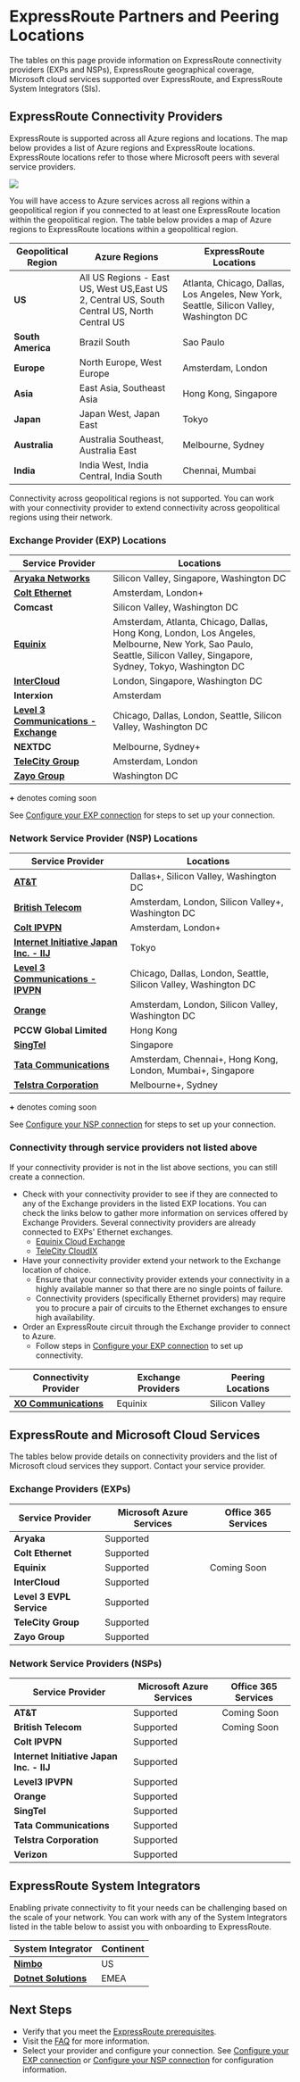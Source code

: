 <properties
   pageTitle="ExpressRoute Locations"
   description="This page provides a detailed overview of locations where services are offered and how to connect to Azure regions."
   services="expressroute"
   documentationCenter="na"
   authors="cherylmc"
   manager="adinah"
   editor="tysonn" />
<tags 
   ms.service="expressroute"
   ms.devlang="na"
   ms.topic="article"
   ms.tgt_pltfrm="na"
   ms.workload="infrastructure-services"
   ms.date="05/13/2015"
   ms.author="cherylmc" />

# ExpressRoute Partners and Peering Locations
The tables on this page provide information on ExpressRoute connectivity providers (EXPs and NSPs), ExpressRoute geographical coverage, Microsoft cloud services supported over ExpressRoute, and ExpressRoute System Integrators (SIs).

## ExpressRoute Connectivity Providers
ExpressRoute is supported across all Azure regions and locations. The map below provides a list of Azure regions and ExpressRoute locations. ExpressRoute locations refer to those where Microsoft peers with several service providers.
 
![](./media/expressroute-locations/expressroute-locations-map.png)

You will have access to Azure services across all regions within a geopolitical region if you connected to at least one ExpressRoute location within the geopolitical region. The table below provides a map of Azure regions to ExpressRoute locations within a geopolitical region.

|**Geopolitical Region**|**Azure Regions**|**ExpressRoute Locations**|
|---|---|---|
|**US**|All US Regions - East US, West US,East US 2, Central US, South Central US, North Central US|Atlanta, Chicago, Dallas, Los Angeles, New York, Seattle, Silicon Valley, Washington DC|
|**South America**|Brazil South|Sao Paulo|
|**Europe**|North Europe, West Europe|Amsterdam, London|
|**Asia**|East Asia, Southeast Asia|Hong Kong, Singapore|
|**Japan**|Japan West, Japan East|Tokyo|
|**Australia**|Australia Southeast, Australia East|Melbourne, Sydney|
|**India**|India West, India Central, India South|Chennai, Mumbai|

Connectivity across geopolitical regions is not supported. You can work with your connectivity provider to extend connectivity across geopolitical regions using their network.


### Exchange Provider (EXP) Locations

| **Service Provider**                                                                                                           | **Locations**                                                                                                                                        |
|--------------------------------------------------------------------------------------------------------------------------------|-----------------------------------------------------------------------------------------------------------------------------------------------------------------------|
| **[Aryaka Networks]( http://www.aryaka.com/)**                                                                                                 | Silicon Valley, Singapore, Washington DC                                                                                                                              |
| **[Colt Ethernet]( http://www.colt.net/uk/en/news/colt-announces-dedicated-cloud-access-for-microsoft-azure-services-en.htm)** | Amsterdam, London+                                                                                                                                                    |
| **Comcast**                                                                                                                    | Silicon Valley, Washington DC                                                                                                                                         |
| **[Equinix](http://www.equinix.com/solutions/partner-solutions/Microsoft-windows-azure/)**                                     | Amsterdam, Atlanta, Chicago, Dallas, Hong Kong, London, Los Angeles, Melbourne, New York, Sao Paulo, Seattle, Silicon Valley, Singapore, Sydney, Tokyo, Washington DC |
| **[InterCloud]( https://www.intercloud.com/)**                                                                                 | London, Singapore, Washington DC                                                                                                                                      |
| **Interxion**                                                                                                                  | Amsterdam                                                                                                                                                             |
| **[Level 3 Communications - Exchange]( http://your.level3.com/LP=882?WT.tsrc=02192014LP882AzureVanityAzureText)**              | Chicago, Dallas, London, Seattle, Silicon Valley, Washington DC                                                                                                       |
| **NEXTDC**                                                                                                                     | Melbourne, Sydney+                                                                                                                                                    |
| **[TeleCity Group]( http://www.telecitygroup.com/investor-centre/news_details.htm?locid=03100500400b00d&xml)**                 | Amsterdam, London                                                                                                                                                     |
| **[Zayo Group]( http://www.zayo.com/)**                                                                                        | Washington DC                                                                                                                                                         |

 **+** denotes coming soon

See [Configure your EXP connection](expressroute-configuring-exps.md) for steps to set up your connection.

### Network Service Provider (NSP) Locations


| **Service Provider**                                                                                                              | **Locations**                                                   |
|-----------------------------------------------------------------------------------------------------------------------------------|-----------------------------------------------------------------|
| **[AT&T]( https://www.synaptic.att.com/clouduser/html/productdetail/ATT_NetBond.htm)**                                            | Dallas+, Silicon Valley, Washington DC                          |
| **[British Telecom]( http://www.globalservices.bt.com/uk/en/news/bt_to_provide_connectivity_to_microsoft_azure)**                 | Amsterdam, London, Silicon Valley+, Washington DC               |
| **[Colt IPVPN]( http://www.colt.net/uk/en/news/colt-announces-dedicated-cloud-access-for-microsoft-azure-services-en.htm)**       | Amsterdam, London+                                              |
| **[Internet Initiative Japan Inc. - IIJ](http://www.iij.ad.jp/en/news/pressrelease/2013/pdf/Azure_E.pdf)**                        | Tokyo                                                           |
| **[Level 3 Communications - IPVPN]( http://your.level3.com/LP=882?WT.tsrc=02192014LP882AzureVanityAzureText)**                    | Chicago, Dallas, London, Seattle, Silicon Valley, Washington DC |
| **[Orange]( http://www.orange-business.com/)**                                                                                    | Amsterdam, London, Silicon Valley, Washington DC                |
| **PCCW Global Limited**                                                                                                           | Hong Kong                                                       |
| **[SingTel]( http://info.singtel.com/about-us/news-releases/singtel-provide-secure-private-access-microsoft-azure-public-cloud)** | Singapore                                                       |
| **[Tata Communications](http://www.tatacommunications.com/lp/izo/azure/azure_index.html)**                                        | Amsterdam, Chennai+, Hong Kong, London, Mumbai+, Singapore      |
| **[Telstra Corporation]( http://www.telstra.com.au/business-enterprise/network-services/networks/cloud-direct-connect/)**         | Melbourne+, Sydney                                              |

 **+** denotes coming soon

See [Configure your NSP connection](expressroute-configuring-nsps.md) for steps to set up your connection.

### Connectivity through service providers not listed above

If your connectivity provider is not in the list above sections, you can still create a connection.

- Check with your connectivity provider to see if they are connected to any of the Exchange providers in the listed EXP locations. You can check the links below to gather more information on services offered by Exchange Providers. Several connectivity providers are already connected to EXPs' Ethernet exchanges.
	- [Equinix Cloud Exchange](http://www.equinix.com/services/interconnection-connectivity/cloud-exchange/) 
	- [TeleCity CloudIX](http://www.telecitygroup.com/colocation-services/cloud-ix.htm)
- Have your connectivity provider extend your network to the Exchange location of choice.
	- Ensure that your connectivity provider extends your connectivity in a highly available manner so that there are no single points of failure.
	- Connectivity providers (specifically Ethernet providers) may require you to procure a pair of circuits to the Ethernet exchanges to ensure high availability. 
- Order an ExpressRoute circuit through the Exchange provider to connect to Azure.
	- Follow steps in [Configure your EXP connection](expressroute-configuring-exps.md) to set up connectivity.

|**Connectivity Provider**|**Exchange Providers**|**Peering Locations**|
|---|---|---|
|**[XO Communications](http://www.xo.com/)**|Equinix|Silicon Valley|


## ExpressRoute and Microsoft Cloud Services
The tables below provide details on connectivity providers and the list of Microsoft cloud services they support. Contact your service provider.

### Exchange Providers (EXPs)

|**Service Provider**|**Microsoft Azure Services**|**Office 365 Services**|
|---|---|---|
|**Aryaka**|Supported||
|**Colt Ethernet**|Supported||
|**Equinix**|Supported|Coming Soon|
|**InterCloud**|Supported||
|**Level 3 EVPL Service**|Supported||
|**TeleCity Group**|Supported||
|**Zayo Group**|Supported||

### Network Service Providers (NSPs)

|**Service Provider**|**Microsoft Azure Services**|**Office 365 Services**|
|---|---|---|
|**AT&T**|Supported|Coming Soon|
|**British Telecom**|Supported|Coming Soon|
|**Colt IPVPN**|Supported||
|**Internet Initiative Japan Inc. - IIJ**|Supported||
|**Level3 IPVPN**|Supported||
|**Orange**|Supported|| 
|**SingTel**|Supported||
|**Tata Communications**|Supported||
|**Telstra Corporation**|Supported||
|**Verizon**|Supported|| 


## ExpressRoute System Integrators
Enabling private connectivity to fit your needs can be challenging based on the scale of your network. You can work with any of the System Integrators listed in the table below to assist you with onboarding to ExpressRoute. 


|**System Integrator**|**Continent**|
|---|---|
|**[Nimbo](http://www.nimbo.com/)**|US||
|**[Dotnet Solutions](http://www.dotnetsolutions.co.uk/)**|EMEA|

## Next Steps
- Verify that you meet the [ExpressRoute prerequisites](expressroute-prerequisites.md).
- Visit the [FAQ](expressroute-faqs.md) for more information.
- Select your provider and configure your connection. See 
[Configure your EXP connection](expressroute-configuring-exps.md) or [Configure your NSP connection](expressroute-configuring-nsps.md) for configuration information.
